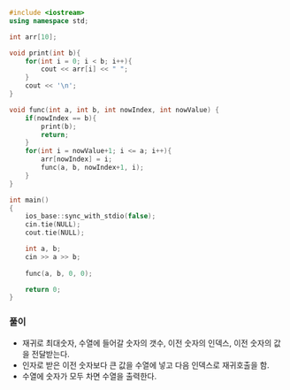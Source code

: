 ```cpp
#include <iostream>
using namespace std;

int arr[10];

void print(int b){
    for(int i = 0; i < b; i++){
        cout << arr[i] << " ";
    }
    cout << '\n';
}

void func(int a, int b, int nowIndex, int nowValue) {
    if(nowIndex == b){
        print(b);
        return;
    }
    for(int i = nowValue+1; i <= a; i++){
        arr[nowIndex] = i;
        func(a, b, nowIndex+1, i);
    }
}

int main()
{
    ios_base::sync_with_stdio(false);
    cin.tie(NULL);
    cout.tie(NULL);

    int a, b;
    cin >> a >> b;
    
    func(a, b, 0, 0);

    return 0;
}
```

### 풀이
- 재귀로 최대숫자, 수열에 들어갈 숫자의 갯수, 이전 숫자의 인덱스, 이전 숫자의 값을 전달받는다.
- 인자로 받은 이전 숫자보다 큰 값을 수열에 넣고 다음 인덱스로 재귀호출을 함.
- 수열에 숫자가 모두 차면 수열을 출력한다.
